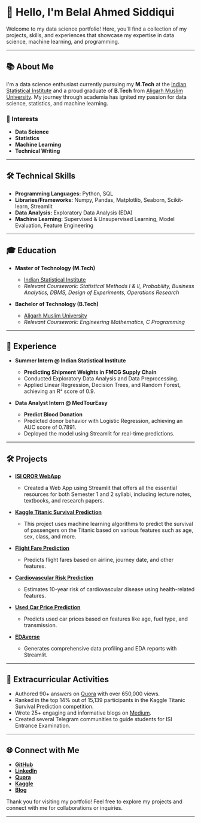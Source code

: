 # 👋 Hello, I'm Belal Ahmed Siddiqui

Welcome to my data science portfolio! Here, you'll find a collection of my projects, skills, and experiences that showcase my expertise in data science, machine learning, and programming.

---

## 📚 About Me

I'm a data science enthusiast currently pursuing my **M.Tech** at the [Indian Statistical Institute](https://www.isical.ac.in) and a proud graduate of **B.Tech** from [Aligarh Muslim University](https://www.amu.ac.in). My journey through academia has ignited my passion for data science, statistics, and machine learning.

### 🔬 Interests
- **Data Science**
- **Statistics**
- **Machine Learning**
- **Technical Writing**

---

## 🛠️ Technical Skills

- **Programming Languages:** Python, SQL
- **Libraries/Frameworks:** Numpy, Pandas, Matplotlib, Seaborn, Scikit-learn, Streamlit
- **Data Analysis:** Exploratory Data Analysis (EDA)
- **Machine Learning:** Supervised & Unsupervised Learning, Model Evaluation, Feature Engineering

---

## 🎓 Education

- **Master of Technology (M.Tech)**
  - [Indian Statistical Institute](https://www.isical.ac.in)
  - *Relevant Coursework: Statistical Methods I & II, Probability, Business Analytics, DBMS, Design of Experiments, Operations Research*

- **Bachelor of Technology (B.Tech)**
  - [Aligarh Muslim University](https://www.amu.ac.in)
  - *Relevant Coursework: Engineering Mathematics, C Programming*

---

## 💼 Experience

- **Summer Intern @ Indian Statistical Institute**
  
  - **Predicting Shipment Weights in FMCG Supply Chain**
  - Conducted Exploratory Data Analysis and Data Preprocessing.
  - Applied Linear Regression, Decision Trees, and Random Forest, achieving an R² score of 0.9.

- **Data Analyst Intern @ MedTourEasy**
  - **Predict Blood Donation**
  - Predicted donor behavior with Logistic Regression, achieving an AUC score of 0.7891.
  - Deployed the model using Streamlit for real-time predictions.
    
---

## 🛠️ Projects

- **[ISI QROR WebApp](https://github.com/stoicsapien1/isi-qror-webapp)**
  - Created a Web App using Streamlit that offers all the essential resources for both Semester 1 and 2 syllabi, including lecture notes, textbooks, and research papers.

- **[Kaggle Titanic Survival Prediction](https://github.com/stoicsapien1/Titanic_Survival_Prediction)**
  - This project uses machine learning algorithms to predict the survival of passengers on the Titanic based on various features such as age, sex, class, and more.

- **[Flight Fare Prediction](https://github.com/stoicsapien1/FLIGHT_FARE_PREDICTION)**
  - Predicts flight fares based on airline, journey date, and other features.

- **[Cardiovascular Risk Prediction](https://github.com/stoicsapien1/HeartSafe-Evaluating-CHD-Risk)**
  - Estimates 10-year risk of cardiovascular disease using health-related features.

- **[Used Car Price Prediction](https://github.com/stoicsapien1/Car_Price_Prediction)**
  - Predicts used car prices based on features like age, fuel type, and transmission.

- **[EDAverse](https://github.com/stoicsapien1/EDAverse)**
  - Generates comprehensive data profiling and EDA reports with Streamlit.

---

## 🌟 Extracurricular Activities

- Authored 90+ answers on [Quora](https://www.quora.com/profile/Belal-Ahmed-Siddiqui) with over 650,000 views.
- Ranked in the top 14% out of 15,139 participants in the Kaggle Titanic Survival Prediction competition.
- Wrote 25+ engaging and informative blogs on [Medium](https://medium.com/@stoic_sapien1).
- Created several Telegram communities to guide students for ISI Entrance Examination.

---

## 🌐 Connect with Me

- **[GitHub](https://github.com/stoicsapien1)**
- **[LinkedIn](https://www.linkedin.com/in/stoicsapien1)**
- **[Quora](https://www.quora.com/profile/BELAL-AHMED-SIDDIQUI-2)**
- **[Kaggle](https://www.kaggle.com/stoicsapien1)**
- **[Blog](https://medium.com/@stoic_sapien1)**

Thank you for visiting my portfolio! Feel free to explore my projects and connect with me for collaborations or inquiries.

---


